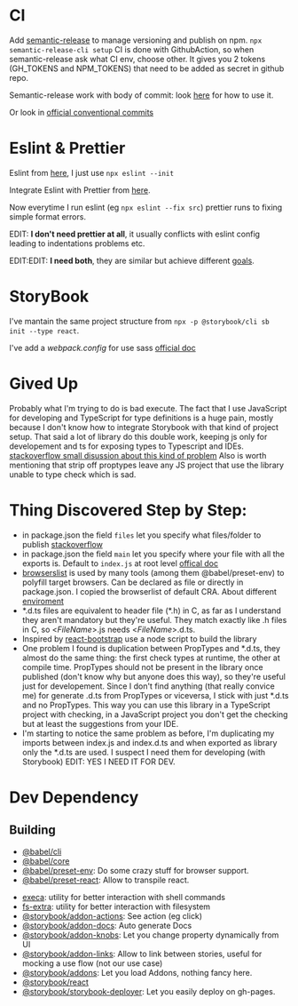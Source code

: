 <!-- Plugins for compatibility with the use of `import()`
https://babeljs.io/docs/en/next/babel-plugin-syntax-dynamic-import.html

Plugins for performance
https://babeljs.io/docs/en/next/babel-plugin-transform-runtime.html

Plugins for writing
`export default "someModule"`
https://www.npmjs.com/package/babel-plugin-add-module-exports

Plugins for removing propTypes as it benefits bandwidth
https://www.npmjs.com/package/babel-plugin-transform-react-remove-prop-types -->

# CI

Add [semantic-release](https://github.com/semantic-release/semantic-release) to manage versioning and publish on npm.
`npx semantic-release-cli setup`
CI is done with GithubAction, so when semantic-release ask what CI env, choose other.
It gives you 2 tokens (GH_TOKENS and NPM_TOKENS) that need to be added as secret in github repo.

Semantic-release work with body of commit: look [here](https://github.com/semantic-release/semantic-release#commit-message-format) for how to use it.

Or look in [official conventional commits](https://www.conventionalcommits.org)

# Eslint & Prettier

Eslint from [here](https://eslint.org/docs/user-guide/getting-started#installation-and-usage), I just use `npx eslint --init`

Integrate Eslint with Prettier from [here](https://prettier.io/docs/en/integrating-with-linters.html#eslint).

Now everytime I run eslint (eg `npx eslint --fix src`) prettier runs to fixing simple format errors.

EDIT: **I don't need prettier at all**, it usually conflicts with eslint config leading to indentations problems etc.

EDIT:EDIT: **I need both**, they are similar but achieve different [goals](https://prettier.io/docs/en/comparison.html).

# StoryBook

I've mantain the same project structure from `npx -p @storybook/cli sb init --type react`.

I've add a _webpack.config_ for use sass [official doc](https://storybook.js.org/docs/configurations/custom-webpack-config/)

# Gived Up

Probably what I'm trying to do is bad execute.
The fact that I use JavaScript for developing and TypeScript for type definitions is a huge pain, mostly because I don't know how to integrate Storybook with that kind of project setup. That said a lot of library do this double work, keeping js only for developement and ts for exposing types to Typescript and IDEs.
[stackoverflow small disussion about this kind of problem](https://stackoverflow.com/questions/50463048/react-with-typescript-should-the-use-of-typescript-replace-proptypes-definition)
Also is worth mentioning that strip off proptypes leave any JS project that use the library unable to type check which is sad.

# Thing Discovered Step by Step:

- in package.json the field `files` let you specify what files/folder to publish [stackoverflow](https://stackoverflow.com/questions/40795836/how-do-you-use-the-files-and-directories-properties-in-package-json)
- in package.json the field `main` let you specify where your file with all the exports is. Default to `index.js` at root level [offical doc](https://docs.npmjs.com/files/package.json#main)
- [browserslist](https://github.com/browserslist/browserslist) is used by many tools (among them @babel/preset-env) to polyfill target browsers. Can be declared as file or directly in package.json. I copied the browserlist of default CRA. About different [enviroment](https://www.npmjs.com/package/browserslist#configuring-for-different-environments)
- \*.d.ts files are equivalent to header file (\*.h) in C, as far as I understand they aren't mandatory but they're useful. They match exactly like .h files in C, so <_FileName_>.js needs <_FileName_>.d.ts.
- Inspired by [react-bootstrap](https://github.com/react-bootstrap/react-bootstrap/tree/master/tools) use a node script to build the library
- One problem I found is duplication between PropTypes and \*.d.ts, they almost do the same thing: the first check types at runtime, the other at compile time. PropTypes should not be present in the library once published (don't know why but anyone does this way), so they're useful just for developement. Since I don't find anything (that really convice me) for generate .d.ts from PropTypes or viceversa, I stick with just \*.d.ts and no PropTypes. This way you can use this library in a TypeScript project with checking, in a JavaScript project you don't get the checking but at least the suggestions from your IDE.
- I'm starting to notice the same problem as before, I'm duplicating my imports between index.js and index.d.ts and when exported as library only the \*.d.ts are used. I suspect I need them for developing (with Storybook) EDIT: YES I NEED IT FOR DEV.

# Dev Dependency

## Building

- [@babel/cli](https://babeljs.io/docs/en/babel-cli)
- [@babel/core](https://babeljs.io/docs/en/next/babel-core.html)
- [@babel/preset-env](https://babeljs.io/docs/en/babel-preset-env): Do some crazy stuff for browser support.
- [@babel/preset-react](https://www.npmjs.com/package/@babel/preset-react): Allow to transpile react.
<!-- - [@babel/plugin-proposal-export-namespace-from](https://www.npmjs.com/package/@babel/plugin-proposal-export-namespace-from): Let you write `export * as someIdentifier from "someModule";`
- [@babel/plugin-proposal-export-default-from](https://www.npmjs.com/package/@babel/plugin-proposal-export-default-from): Let you write `export someIdentifier from "someModule";`
`export someIdentifier, { namedIdentifier } from "someModule";` -->
<!--
- [@react-bootstrap/babel-preset](https://www.npmjs.com/package/@react-bootstrap/babel-preset): a preset configuration of babel. Go into this project node_modules/@react-bootstrap/babel-preset/index.js to see what babel plugin it use -->
<!-- - [cherry-pick](https://www.npmjs.com/package/cherry-pick): build tool for generate proxy directories with package.json -->
- [execa](https://www.npmjs.com/package/execa): utility for better interaction with shell commands
- [fs-extra](https://www.npmjs.com/package/fs-extra): utility for better interaction with filesystem
- [@storybook/addon-actions](https://www.npmjs.com/package/@storybook/addon-actions): See action (eg click)
- [@storybook/addon-docs](https://www.npmjs.com/package/@storybook/addon-docs): Auto generate Docs
- [@storybook/addon-knobs](https://www.npmjs.com/package/@storybook/addon-knobs): Let you change property dynamically from UI
- [@storybook/addon-links](https://www.npmjs.com/package/@storybook/addon-links): Allow to link between stories, useful for mocking a use flow (not our use case)
- [@storybook/addons](https://www.npmjs.com/package/@storybook/addons): Let you load Addons, nothing fancy here.
- [@storybook/react](https://www.npmjs.com/package/@storybook/react)
- [@storybook/storybook-deployer](https://www.npmjs.com/package/@storybook/storybook-deployer): Let you easily deploy on gh-pages.
<!-- - [webpack](https://webpack.js.org/): to bundle minified version of the library, browser distributable -->
